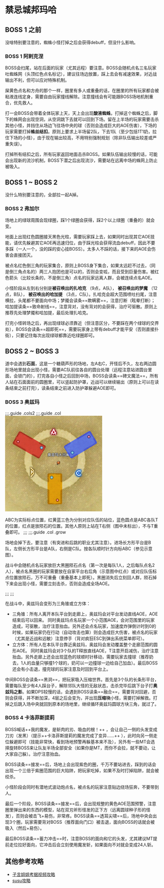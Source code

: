 # 禁忌城邦玛哈

## BOSS 1 之前

没啥特别要注意的，蜘蛛小怪打掉之后会获得<Status :id="645" name="消化中" />debuff，但没什么影响。

### BOSS 1 阿剌克涅

BOSS会扫尾，站在后面的玩家（尤其远程）要注意。BOSS会随机点名三名玩家吐蜘蛛网（头顶红色点名标记），建议往场边放置，踩上去会有减速效果，对近战输出不利，但可以应对特殊机制。

屎黄色点名和方舟的那个一样，圈里有多人或重叠的话，在圈里的所有玩家都会被粘液连线定身，需要自由玩家撞线解除。注意撞线会有可能跟BOSS场地机制重合，优先救人。

打一会BOSS会带着全体玩家上天，天上会出现**酸液蜘蛛**，打掉这个蜘蛛之后，脚下的蛛网会出现空洞，从空洞跳下去就可以回到下场。留在上半场的玩家需要击杀其他小怪，并挡住从场边飞往场中央的球（否则会造成巨大的AOE伤害），下场的玩家需要打掉**蛛丝结扣**。原则上要求上半场留2队，下去1队（至少包括1T1奶，拉住下场的小怪），由于现在输出较高，不用特别强制规划（除非队伍输出较差或严重失误）。

打掉所有结扣之后，所有玩家返回地面击杀BOSS。如果队伍输出较慢的话，可能会出现新的流沙机制，BOSS下潜之后出现流沙，需要站在远离中场的蛛网上防止被吸入。

## BOSS 1 ~ BOSS 2

没什么特别要注意的，全部拉一起A掉。

### BOSS 2 弗加尔

场地上的绿球周围会现绿圈，踩1个绿圈会获得<Status :id="1045" name="渐渐僵尸化" />，踩2个以上绿圈（重叠的）就会变<Status :id="371" name="僵尸" />。

地面上出现红色圆圈接天黑色光柱，需要玩家踩上去，如果同时出现其它AOE技能，请优先躲避其它AOE再迅速归位，由于踩光柱会获得流血debuff，因此不要多踩（一人一个，没的踩的安心挂BOSS）。太多人不踩的话，接下来的AOE会伤害会直接团灭。

被点名红色倒三角的玩家集合，原则上BOSS身下集合，如果太远赶不过去，（同是倒三角点名的）两三人抱团也是可以的，否则会变呱，而且受到巨量伤害。被红色箭头（比较长条的，不是倒三角）点名的玩家远离人群，会被连续点名AOE。

小怪阶段从左到右分别是**被召唤出的扎哈克** （9点，A队）， **被召唤出的梦魔** （12点，B队）， **被召唤出的哈加提** （3点，C队）。扎哈克会超大范围喷吐扫尾，注意横拉，头尾都不要面向中场；梦魇会读条==欺瞒雾==，注意打断（眩晕打断）；哈加提读条==致命射线==，注意背对，没有背对的会获得<Status :id="210" name="死亡宣告" dispel/>，治疗可驱散。原则上推荐先处理梦魇和哈加提，最后处理扎哈克。

打完小怪转场之后，再出现绿球必须靠近（但注意区分，不要踩在两个绿球的交界处），BOSS会读条==超即死==，需要玩家身上带有<Status :id="1045" name="渐渐僵尸化" />debuff才能平安（否则直接扑街），只要记住每次出现绿球都靠近吃绿圈即可。

## BOSS 2 ~ BOSS 3 

道中会遇到**石面**，这是一个糖葫芦形的场地，左A右C，开怪后不久，左右两边圆形场地里就会出现小怪，需要AC队前往各自的圆台处理（<Role name="ranged" />远程注意站进圆台里面，会锁门的），打完各自小怪之后回到中场，BOSS会读条==碑文魔法==，所有人站在石面面前的圆圈里，可以竖起防护罩，近战可以继续输出（原则上可以在读条结束之前打完），读条结束之前进入防护罩躲避AOE即可。

### BOSS 3 奥兹玛

;;;.guide .cols2
;;;.guide .col
<img src="./duty.assets/168.jpg" />

ABC为实际标点位置，红黄蓝三色为分别对应队伍的站位，蓝色圆点是ABC各队T的位置，红点是放陨石的位置。其他人原则上站在T右侧（图中未标出），不与T重叠即可。
;;;
;;;.guide .col .grow

场地会掉下去，要注意（有突进和后跳的职业尤其注意）。进场长方形平台是B队，左侧长方形平台是A队，右侧是C队。按各队顺时针方向标ABC（参见示意图）。

战斗中会随机点名玩家放巨大黑圈陨石点名（第一次是每队1人，之后每队点名2人），被点名黑圈的玩家需要放在自家平台右后角（示意图中红点）或对应队伍标点位置放陨石，万不可重叠（重叠基本上即死）。黑圈消失后立刻回人群，陨石掉下来会出现小怪，需要立刻击杀，否则会造成全场AOE。

;;;
;;;

在战斗中，奥兹玛会变形为三角锥或立方体：

* 三角锥：所有人离开本队平台到走廊上，奥兹玛会对平台发动直线AOE，AOE结束后可以回来。
 同时奥兹玛点名玩家一个小范围AOE，会对范围里的玩家造成<Status :id="343" name="出血" dispel/>，可驱散，<Role name="healer" />治疗注意抬血。另外还会点名玩家<Status :id="1384" name="加速度炸弹" />，加速度炸弹倒计时到0的时候，如果玩家仍在行动（自动攻击也算）则会造成巨大伤害，被点名的玩家（尤其是近战和远敏）注意停手（背对疯狂ESC到弹出系统菜单即可）。
 * 立方体：所有人在本队平台靠近奥兹玛，奥兹玛会发动覆盖整个走廊范围的圆形AOE。
 同时奥兹玛会对3个队的T释放直线AOE，T注意开启减伤，治疗注意抬血。另外走廊上还会出现蓝色的球顺时针移动，需要玩家去撞球（推荐奶去，1人的血量只够撞1个球的，奶可以一边撞球一边给自己加血）。最后BOSS还会有小击退，撞完球的玩家注意及时回到平台上。

中间BOSS会读条==黑洞==，把玩家吸入压缩世界。首先是3个队的长条形平台，需要每队至少有4人踩台子，解除邻队大怪的无敌状态，击杀完毕后跳下台子打**奥兹玛之影**。如果DPS较慢的话，会遇到BOSS读条==融合==，需要背对回避，否则会获得<Status :id="1068" name="渐渐浸蚀" />，并不断加深，4层之后会变为<Status :id="1069" name="浸蚀" />，并出现**压缩块**小怪，需要打掉解救。打掉之后跳入场中央就回到原本的场地里，继续循环奥兹玛圆球方块三角，就过了。

### BOSS 4 卡洛菲斯提莉

BOSS喊话++我的魔发，是斩肉的刃、吸血的根！++ ，会让自己一侧的头发变成刀刃（发黑）（提示++卡洛菲斯提莉的魔发完成了变异……++ ），此时向另一侧走位躲避即可（技能非常快，看到场地预警再躲基本来不及），另外有一些MT会选择旋转BOSS来让队友半场全部安全（如果你是MT，而你不会拉，就不要动，让大家自己躲）。治疗注意抬血。

BOSS读条==接发==后，场地上会出现紫色的圈，千万不要站进去，踩到的话会出现一个三倍于紫圈范围的巨大陷阱，把玩家吃掉，如果不及时打掉陷阱，就会被绞杀。

小怪阶段会同时有潜地式波动炮点名，被点名的玩家注意贴边绕场狂奔，不要带到人。

最后一个阶段，BOSS读条==接发==后，会出现规整的黄色AOE范围预警，注意圈里弹出来的东西的模型，站在双刃斧形怪发的正下方（远离圆球种子形的怪发），否则会被击飞+易伤，非常疼。BOSS读条==透耳尖啸==后，场地中央会出现3个圈，玩家需要背对BOSS（推荐面向门口）被击退，面向BOSS的话就会被吸入（然后+易伤）。

最后BOSS读条==蓄力冲击==时，注意BOSS的面向和它的头发，尤其建议MT提前走位拉好面向，它冲击后会立刻使用魔发斩，如果面向不对就会变成24人斩。

## 其他参考攻略

* [子言姐姐考据视频攻略](https://www.bilibili.com/video/BV1AW411i7eX)
* [susu攻略](https://www.ffxiv.cn/detail/article/161)